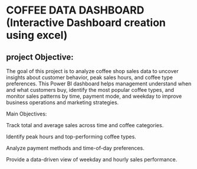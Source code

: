 # COFFEE  DATA  DASHBOARD (Interactive Dashboard creation using excel)
## project Objective:
The goal of this project is to analyze coffee shop sales data to uncover insights about customer behavior, peak sales hours, and coffee type preferences.
This Power BI dashboard helps management understand when and what customers buy, identify the most popular coffee types, and monitor sales patterns by time, payment mode, and weekday to improve business operations and marketing strategies.

Main Objectives:

Track total and average sales across time and coffee categories.

Identify peak hours and top-performing coffee types.

Analyze payment methods and time-of-day preferences.

Provide a data-driven view of weekday and hourly sales performance.

